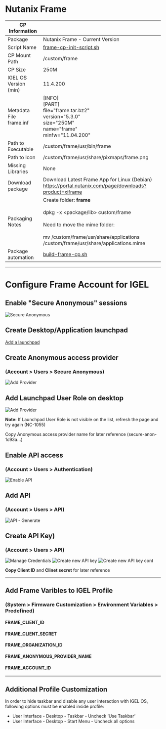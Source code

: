 # Nutanix Frame

|  CP Information |            |
|--------------------|------------|
| Package | Nutanix Frame - Current Version |
| Script Name | [frame-cp-init-script.sh](frame-cp-init-script.sh) |
| CP Mount Path | /custom/frame |
| CP Size | 250M |
| IGEL OS Version (min) | 11.4.200 |
| Metadata File <br /> frame.inf | [INFO] <br /> [PART] <br /> file="frame.tar.bz2" <br /> version="5.3.0" <br /> size="250M" <br /> name="frame" <br /> minfw="11.04.200" |
| Path to Executable | /custom/frame/usr/bin/frame |
| Path to Icon | /custom/frame/usr/share/pixmaps/frame.png |
| Missing Libraries | None |
| Download package | Download Latest Frame App for Linux (Debian) <br /> https://portal.nutanix.com/page/downloads?product=xiframe |
| Packaging Notes | Create folder: **frame** <br /><br /> dpkg -x <package/lib> custom/frame <br /><br /> Need to move the mime folder: <br /><br />mv /custom/frame/usr/share/applications /custom/frame/usr/share/applications.mime |
| Package automation | [build-frame-cp.sh](build-frame-cp.sh) |

-----
# Configure Frame Account for IGEL

## Enable "Secure Anonymous" sessions

![Secure Anonymous](images/Frame_01.png)

## Create Desktop/Application launchpad

[Add a launchpad](https://docs.frame.nutanix.com/launchpad-management/add-launchpad.html)

## Create Anonymous access provider
### (Account > Users > Secure Anonymous)

![Add Provider](images/Frame_02.png)

## Add Launchpad User Role on desktop

![Add Provider](images/Frame_03.png)

**Note:** If Launchpad User Role is not visible on the list, refresh the page and try again (NC-1055)

Copy Anonymous access provider name for later reference
(secure-anon-1c93a…)

## Enable API access
### (Account > Users > Authentication)

![Enable API](images/Frame_04.png)

## Add API
### (Account > Users > API)

![API - Generate](images/Frame_05.png)

## Create API Key)
### (Account > Users > API)

![Manage Credentials](images/Frame_06.png)
![Create new API key](images/Frame_07.png)
![Create new API key cont](images/Frame_08.png)

**Copy Client ID** and **Clinet secret** for later reference

-----

## Add Frame Varibles to IGEL Profile
### (System > Firmware Customization > Environment Variables > Predefined)

#### FRAME_CLIENT_ID
#### FRAME_CLIENT_SECRET
#### FRAME_ORGANIZATION_ID
#### FRAME_ANONYMOUS_PROVIDER_NAME
#### FRAME_ACCOUNT_ID

-----

## Additional Profile Customization

In order to hide taskbar and disable any user interaction with IGEL OS, following options must be enabled inside profile:

- User Interface - Desktop - Taskbar - Uncheck ‘Use Taskbar’
- User Interface - Desktop - Start Menu - Uncheck all options
